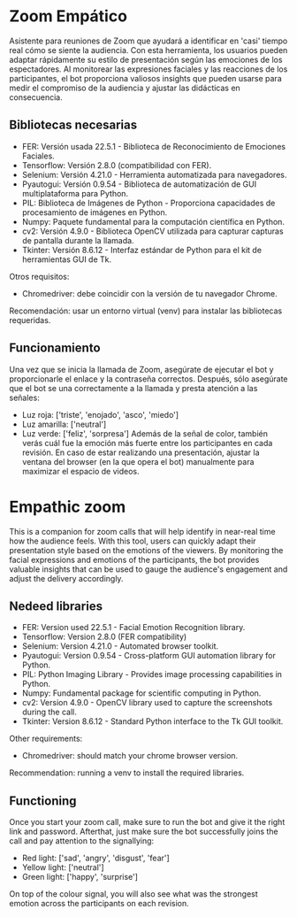 # Zoom Empático
Asistente para reuniones de Zoom que ayudará a identificar en 'casi' tiempo real cómo se siente la audiencia. Con esta herramienta, los usuarios pueden adaptar rápidamente su estilo de presentación según las emociones de los espectadores. Al monitorear las expresiones faciales y las reacciones de los participantes, el bot proporciona valiosos insights que pueden usarse para medir el compromiso de la audiencia y ajustar las didácticas en consecuencia.

## Bibliotecas necesarias
* FER: Versión usada 22.5.1 - Biblioteca de Reconocimiento de Emociones Faciales.
* Tensorflow: Versión 2.8.0 (compatibilidad con FER).
* Selenium: Versión 4.21.0 - Herramienta automatizada para navegadores.
* Pyautogui: Versión 0.9.54 - Biblioteca de automatización de GUI multiplataforma para Python.
* PIL: Biblioteca de Imágenes de Python - Proporciona capacidades de procesamiento de imágenes en Python.
* Numpy: Paquete fundamental para la computación científica en Python.
* cv2: Versión 4.9.0 - Biblioteca OpenCV utilizada para capturar capturas de pantalla durante la llamada.
* Tkinter: Versión 8.6.12 - Interfaz estándar de Python para el kit de herramientas GUI de Tk.

Otros requisitos:

* Chromedriver: debe coincidir con la versión de tu navegador Chrome.

Recomendación: usar un entorno virtual (venv) para instalar las bibliotecas requeridas.

## Funcionamiento
Una vez que se inicia la llamada de Zoom, asegúrate de ejecutar el bot y proporcionarle el enlace y la contraseña correctos. Después, sólo asegúrate que el bot se una correctamente a la llamada y presta atención a las señales:

* Luz roja: ['triste', 'enojado', 'asco', 'miedo']
* Luz amarilla: ['neutral']
* Luz verde: ['feliz', 'sorpresa']
Además de la señal de color, también verás cuál fue la emoción más fuerte entre los participantes en cada revisión.
En caso de estar realizando una presentación, ajustar la ventana del browser (en la que opera el bot) manualmente para maximizar el espacio de videos.




# Empathic zoom
This is a companion for zoom calls that will help identify in near-real time how the audience feels. With this tool, users can quickly adapt their presentation style based on the emotions of the viewers. By monitoring the facial expressions and emotions of the participants, the bot provides valuable insights that can be used to gauge the audience's engagement and adjust the delivery accordingly.
## Nedeed libraries
* FER: Version used 22.5.1 - Facial Emotion Recognition library.
* Tensorflow: Version 2.8.0 (FER compatibility)
* Selenium: Version 4.21.0 - Automated browser toolkit.
* Pyautogui: Version 0.9.54 - Cross-platform GUI automation library for Python.
* PIL: Python Imaging Library - Provides image processing capabilities in Python.
* Numpy: Fundamental package for scientific computing in Python.
* cv2: Version 4.9.0 - OpenCV library used to capture the screenshots during the call. 
* Tkinter: Version 8.6.12 - Standard Python interface to the Tk GUI toolkit.

Other requirements:

* Chromedriver: should match your chrome browser version.


Recommendation: running a venv to install the required libraries.

## Functioning
Once you start your zoom call, make sure to run the bot and give it the right link and password. Afterthat, just make sure the bot successfully joins the call and pay attention to the signallying:

* Red light: ['sad', 'angry', 'disgust', 'fear']
* Yellow light: ['neutral']
* Green light: ['happy', 'surprise']

On top of the colour signal, you will also see what was the strongest emotion across the participants on each revision.


